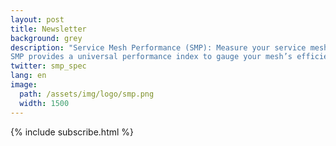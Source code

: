 ```yaml
---
layout: post
title: Newsletter
background: grey
description: "Service Mesh Performance (SMP): Measure your service mesh performance using SMP. 
SMP provides a universal performance index to gauge your mesh’s efficiency against deployments in other organizations’ environments."
twitter: smp_spec
lang: en
image:
  path: /assets/img/logo/smp.png
  width: 1500 
---
```

{% include subscribe.html %}